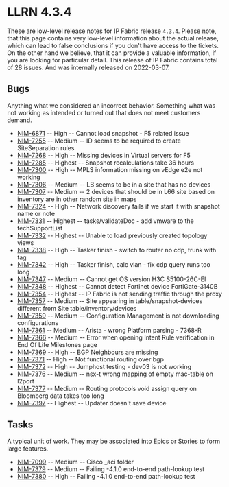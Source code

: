 # LLRN 4.3.4

These are low-level release notes for IP Fabric release `4.3.4`. Please note, that this page contains very low-level information about the actual release, which can lead to false conclusions if you don't have access to the tickets. On the other hand we believe, that it can provide a valuable information, if you are looking for particular detail. This release of IP Fabric contains total of 28 issues. And was internally released on 2022-03-07.

## Bugs

Anything what we considered an incorrect behavior. Something what was not working as intended or turned out that does not meet customers demand.

- [NIM-6871](https://ipfabric.atlassian.net/browse/NIM-6871) -- High -- Cannot load snapshot - F5 related issue
- [NIM-7255](https://ipfabric.atlassian.net/browse/NIM-7255) -- Medium -- ID seems to be required to create SiteSeparation rules
- [NIM-7268](https://ipfabric.atlassian.net/browse/NIM-7268) -- High -- Missing devices in Virtual servers for F5
- [NIM-7285](https://ipfabric.atlassian.net/browse/NIM-7285) -- Highest -- Snapshot recalculations take 36 hours
- [NIM-7300](https://ipfabric.atlassian.net/browse/NIM-7300) -- High -- MPLS information missing on vEdge e2e not working
- [NIM-7306](https://ipfabric.atlassian.net/browse/NIM-7306) -- Medium -- LB seems to be in a site that has no devices
- [NIM-7307](https://ipfabric.atlassian.net/browse/NIM-7307) -- Medium -- 2 devices that should be in L66 site based on inventory are in other random site in maps
- [NIM-7324](https://ipfabric.atlassian.net/browse/NIM-7324) -- High -- Network discovery fails if we start it with snapshot name or note
- [NIM-7331](https://ipfabric.atlassian.net/browse/NIM-7331) -- Highest -- tasks/validateDoc - add vmware to the techSupportList
- [NIM-7332](https://ipfabric.atlassian.net/browse/NIM-7332) -- Highest -- Unable to load previously created topology views
- [NIM-7338](https://ipfabric.atlassian.net/browse/NIM-7338) -- High -- Tasker finish - switch to router no cdp, trunk with tag
- [NIM-7342](https://ipfabric.atlassian.net/browse/NIM-7342) -- High -- Tasker finish, calc vlan - fix cdp query runs too long
- [NIM-7347](https://ipfabric.atlassian.net/browse/NIM-7347) -- Medium -- Cannot get OS version H3C S5100-26C-EI
- [NIM-7348](https://ipfabric.atlassian.net/browse/NIM-7348) -- Highest -- Cannot detect Fortinet device FortiGate-3140B
- [NIM-7354](https://ipfabric.atlassian.net/browse/NIM-7354) -- Highest -- IP Fabric is not sending traffic through the proxy
- [NIM-7357](https://ipfabric.atlassian.net/browse/NIM-7357) -- Medium -- Site appearing in table/snapshot-devices different from Site table/inventory/devices
- [NIM-7359](https://ipfabric.atlassian.net/browse/NIM-7359) -- Medium -- Configuration Management is not downloading configurations
- [NIM-7361](https://ipfabric.atlassian.net/browse/NIM-7361) -- Medium -- Arista - wrong Platform parsing - 7368-R
- [NIM-7366](https://ipfabric.atlassian.net/browse/NIM-7366) -- Medium -- Error when opening Intent Rule verification in End Of Life Milestones page
- [NIM-7369](https://ipfabric.atlassian.net/browse/NIM-7369) -- High -- BGP Neighbours are missing
- [NIM-7371](https://ipfabric.atlassian.net/browse/NIM-7371) -- High -- Not functional routing over bgp
- [NIM-7372](https://ipfabric.atlassian.net/browse/NIM-7372) -- High -- Jumphost testing - dev03 is not working
- [NIM-7376](https://ipfabric.atlassian.net/browse/NIM-7376) -- Medium -- nsx-t wrong mapping of empty mac-table on l2port
- [NIM-7377](https://ipfabric.atlassian.net/browse/NIM-7377) -- Medium -- Routing protocols void assign query on Bloomberg data takes too long
- [NIM-7397](https://ipfabric.atlassian.net/browse/NIM-7397) -- Highest -- Updater doesn't save device

## Tasks

A typical unit of work. They may be associated into Epics or Stories to form large features.

- [NIM-7099](https://ipfabric.atlassian.net/browse/NIM-7099) -- Medium -- Cisco _aci folder
- [NIM-7379](https://ipfabric.atlassian.net/browse/NIM-7379) -- Medium -- Failing -4.1.0 end-to-end path-lookup test
- [NIM-7380](https://ipfabric.atlassian.net/browse/NIM-7380) -- High -- Failing -4.1.0 end-to-end path-lookup test
